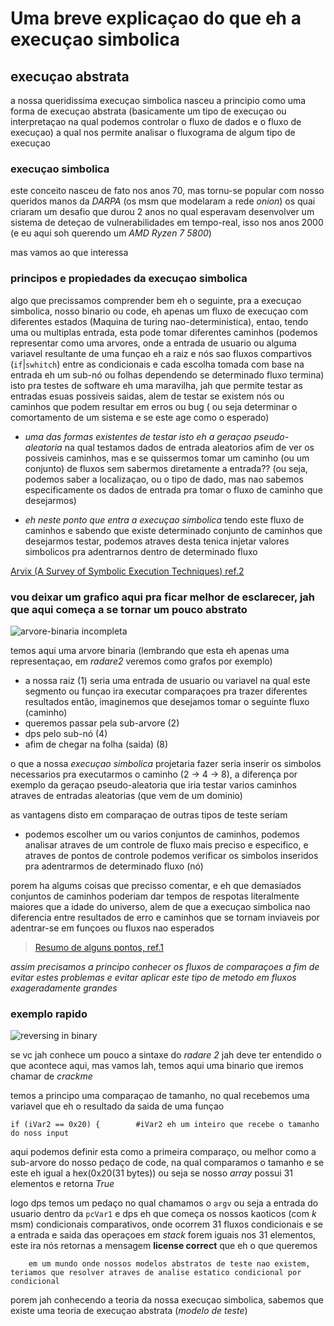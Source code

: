 # Uma breve explicaçao do que eh a execuçao simbolica
## execuçao abstrata
a nossa queridissima execuçao simbolica nasceu a principio como uma forma de execuçao abstrata (basicamente um tipo de execuçao ou interpretaçao na qual podemos controlar o fluxo de dados e o fluxo de execuçao) 
a qual nos permite analisar o fluxograma de algum tipo de execuçao

### execuçao simbolica
este conceito nasceu de fato nos anos 70, mas tornu-se popular com nosso queridos manos da *DARPA* (os msm que modelaram a rede _onion_) os quai criaram um desafio que durou 2 anos 
no qual esperavam desenvolver um sistema de deteçao de vulnerabilidades em tempo-real, isso nos anos 2000 (e eu aqui soh querendo um _AMD Ryzen 7 5800_)

mas vamos ao que interessa

### principos e propiedades da execuçao simbolica

algo que precissamos comprender bem eh o seguinte, pra a execuçao simbolica, nosso binario ou code, eh apenas um fluxo de execuçao com diferentes estados (Maquina de turing nao-deterministica), entao, tendo uma ou multiplas entrada, esta pode tomar diferentes caminhos (podemos representar como uma arvores, onde a entrada de usuario ou alguma variavel resultante de uma funçao eh a raiz e nós sao fluxos compartivos (`if`|`swhitch`) entre as condicionais e cada escolha tomada com base na entrada eh um sub-nó ou folhas dependendo se determinado fluxo termina) 
isto pra testes de software eh uma maravilha, jah que permite testar as entradas esuas possiveis saidas, alem de testar se existem nós ou caminhos que podem resultar em erros ou bug ( ou seja determinar o comortamento de um sistema e se este age como o esperado)

* *uma das formas existentes de testar isto eh a geraçao pseudo-aleatoria* na qual testamos dados de entrada aleatorios afim de ver os possiveis caminhos, mas e se quissermos tomar um caminho (ou um conjunto) de fluxos sem sabermos diretamente a entrada?? (ou seja, podemos saber a localizaçao, ou o tipo de dado, mas nao sabemos especificamente os dados de entrada pra tomar o fluxo de caminho que desejarmos)

* *eh neste ponto que entra a execuçao simbolica* tendo este fluxo de caminhos e sabendo que existe determinado conjunto de caminhos que desejarmos testar, podemos atraves desta tenica injetar valores simbolicos pra adentrarnos dentro de determinado fluxo

[Arvix (A Survey of Symbolic Execution Techniques) ref.2](https://arxiv.org/pdf/1610.00502.pdf)


### vou deixar um grafico aqui pra ficar melhor de esclarecer, jah que aqui começa a se tornar um pouco abstrato 

![arvore-binaria incompleta](https://github.com/exoForce01/execucao-simbolica_Angr/blob/main/binary-tree.png?raw=true)

temos aqui uma arvore binaria (lembrando que esta eh apenas uma representaçao, em *radare2* veremos como grafos por exemplo)

* a nossa raiz (1) seria uma entrada de usuario ou variavel na qual este segmento ou funçao ira executar comparaçoes pra trazer diferentes resultados
então, imaginemos que desejamos tomar o seguinte fluxo (caminho)
* queremos passar pela sub-arvore (2)
*  dps pelo sub-nó (4)
*  afim de chegar na folha (saida) (8)

o que a nossa *execuçao simbolica* projetaria fazer seria inserir os simbolos necessarios pra executarmos o caminho (2 -> 4 -> 8), a diferença por exemplo da geraçao pseudo-aleatoria que iria testar varios caminhos atraves de entradas aleatorias (que vem de um dominio)

as vantagens disto em comparaçao de outras tipos de teste seriam 

* podemos escolher um ou varios conjuntos de caminhos, podemos analisar atraves de um controle de fluxo mais preciso e especifico, e atraves de pontos de controle podemos verificar os simbolos inseridos pra adentrarmos de determinado fluxo (nó)

porem ha algums coisas que precisso comentar, e eh que demasiados conjuntos de caminhos poderiam dar tempos de respotas literalmente maiores que a idade do universo, alem de que a execuçao simbolica nao diferencia entre resultados de erro e caminhos que se tornam inviaveis por adentrar-se em funçoes ou fluxos nao esperados

> [Resumo de alguns pontos, ref.1](https://www.tutorialspoint.com/software_testing_dictionary/symbolic_execution.htm)

*assim precisamos a principo conhecer os fluxos de comparaçoes a fim de evitar estes problemas e evitar aplicar este tipo de metodo em fluxos exageradamente grandes*
  
### exemplo rapido 

![reversing in binary](https://github.com/exoForce01/execucao-simbolica_Angr/assets/138733317/214852da-bdaa-466e-a178-9b20e759b572)

se vc jah conhece um pouco a sintaxe do *radare 2* jah deve ter entendido o que acontece aqui, mas vamos lah, temos aqui uma binario que iremos chamar de *_crackme_*

temos a principo uma comparaçao de tamanho, no qual recebemos uma variavel que eh o resultado da saida de uma funçao 
```
if (iVar2 == 0x20) {        #iVar2 eh um inteiro que recebe o tamanho do noss input
```
aqui podemos definir esta como a primeira comparaço, ou melhor como a sub-arvore do nosso pedaço de code, na qual comparamos o tamanho e se este eh igual a hex(0x20(31 bytes)) ou seja se nosso *array* possui 31 elementos e retorna _True_

logo dps temos um pedaço no qual chamamos o `argv` ou seja a entrada do usuario dentro da `pcVar1` e dps eh que começa os nossos kaoticos (com _k_ msm) condicionais comparativos, onde ocorrem 31 fluxos condicionais e se a entrada e saida das operaçoes em _stack_ forem iguais nos 31 elementos, este ira nós retornas a mensagem **license correct** que eh o que queremos

        em um mundo onde nossos modelos abstratos de teste nao existem, teriamos que resolver atraves de analise estatico condicional por condicional

porem jah conhecendo a teoria da nossa execuçao simbolica, sabemos que existe uma teoria de execuçao abstrata (*modelo de teste*)


